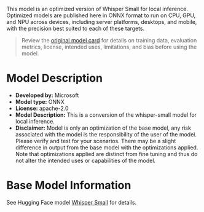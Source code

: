 This model is an optimized version of Whisper Small for local inference. Optimized models are published here in ONNX format to run on CPU, GPU, and NPU across devices, including server platforms, desktops, and mobile, with the precision best suited to each of these targets.

> Review the [original model card](https://huggingface.co/openai/whisper-small) for details on training data, evaluation metrics, license, intended uses, limitations, and bias before using the model.

# Model Description
- **Developed by:** Microsoft
- **Model type:** ONNX
- **License:** apache-2.0
- **Model Description:** This is a conversion of the whisper-small model for local inference.
- **Disclaimer:** Model is only an optimization of the base model, any risk associated with the model is the responsibility of the user of the model. Please verify and test for your scenarios. There may be a slight difference in output from the base model with the optimizations applied. Note that optimizations applied are distinct from fine tuning and thus do not alter the intended uses or capabilities of the model.

# Base Model Information
See Hugging Face model [Whisper Small](https://huggingface.co/openai/whisper-small) for details.
